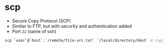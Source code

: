# scp

- Secure Copy Protocol (SCP)
- Similar to FTP, but with security and authentication added
- Port `22` (same of ssh)

```sh
scp `user`@`host`:`/remote/file-src.txt` `/local/directory/dest` # copy txt from server to local dest folder
```
